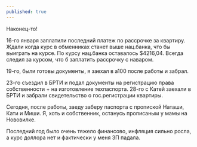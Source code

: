 ```yaml
---
published: true
---
```

Наконец-то!

16-го января заплатили последний платеж по рассрочке за квартиру. Ждали когда курс в обменниках станет выше нац.банка, что бы выиграть на курсе. По курсу нац.банка оставалось $4216,04.
Всегда следил за курсом, что б заплатить рассрочку с наваром.

19-го, были готовы документы, я заехал в а100 после работы и забрал.

23-го съездил в БРТИ и подал документы на регистрацию права собственности + на изготовление техпаспорта.
28-го с Катей заехали в БРТИ и забрали свидетельство о гос.регистрации квартиры.

Сегодня, после работы, заеду заберу паспорта с пропиской Наташи, Кати и Миши. 
Я, хоть и собственник, останусь прописаным у мамы на Нововилке.

Последний год было очень тяжело финансово, инфляция сильно росла, а курс доллора нет и фактически у меня ЗП падала.
